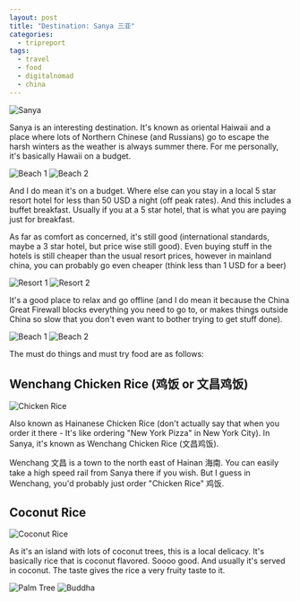 ```yaml
---
layout: post
title: "Destination: Sanya 三亚"
categories:
  - tripreport
tags:
  - travel
  - food
  - digitalnomad
  - china
---
```


![Sanya](https://images.itinerantfoodie.com/sanya-trip-report/resized-IMG_0071.png)

Sanya is an interesting destination. It's known as oriental Haiwaii and a place where lots of Northern Chinese (and Russians) go to escape the harsh winters as the weather is always summer there. For me personally, it's basically Hawaii on a budget.

![Beach 1](https://images.itinerantfoodie.com/sanya-trip-report/resized-IMG_0047.png)
![Beach 2](https://images.itinerantfoodie.com/sanya-trip-report/resized-IMG_0052.png)

And I do mean it's on a budget. Where else can you stay in a local 5 star resort hotel for less than 50 USD a night (off peak rates). And this includes a buffet breakfast. Usually if you at a 5 star hotel, that is what you are paying just for breakfast.

As far as comfort as concerned, it's still good (international standards, maybe a 3 star hotel, but price wise still good). Even buying stuff in the hotels is still cheaper than the usual resort prices, however in mainland china, you can probably go even cheaper (think less than 1 USD for a beer)

![Resort 1](https://images.itinerantfoodie.com/sanya-trip-report/resized-IMG_0066.png)
![Resort 2](https://images.itinerantfoodie.com/sanya-trip-report/resized-IMG_0065.png)

It's a good place to relax and go offline (and I do mean it because the China Great Firewall blocks everything you need to go to, or makes things outside China so slow that you don't even want to bother trying to get stuff done).

![Beach 1](https://images.itinerantfoodie.com/sanya-trip-report/resized-IMG_0077.png)
![Beach 2](https://images.itinerantfoodie.com/sanya-trip-report/resized-IMG_0078.png)

The must do things and must try food are as follows:

## Wenchang Chicken Rice (鸡饭 or 文昌鸡饭)

![Chicken Rice](https://images.itinerantfoodie.com/sanya-trip-report/resized-IMG_0113.png)

Also known as Hainanese Chicken Rice (don't actually say that when you order it there - It's like ordering "New York  Pizza" in New York City). In Sanya, it's known as Wenchang Chicken Rice (文昌鸡饭).

Wenchang 文昌 is a town to the north east of Hainan 海南. You can easily take a high speed rail from Sanya there if you wish. But I guess in Wenchang, you'd probably just order "Chicken Rice" 鸡饭.

## Coconut Rice

![Coconut Rice](https://images.itinerantfoodie.com/sanya-trip-report/resized-IMG_0102.png)

As it's an island with lots of coconut trees, this is a local delicacy. It's basically rice that is coconut flavored. Soooo good. And usually it's served in coconut. The taste gives the rice a very fruity taste to it.

![Palm Tree](https://images.itinerantfoodie.com/sanya-trip-report/resized-IMG_0056.png)
![Buddha](https://images.itinerantfoodie.com/sanya-trip-report/resized-IMG_0054.png)
